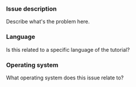 ### Issue description

Describe what's the problem here.

### Language

Is this related to a specific language of the tutorial?

### Operating system

What operating system does this issue relate to?
